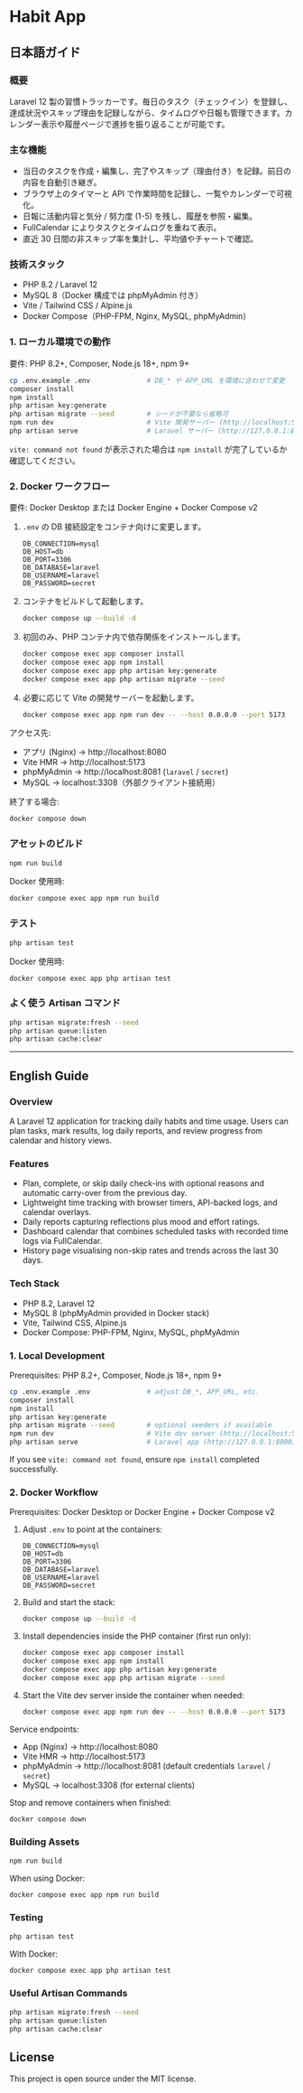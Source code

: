 # Habit App

## 日本語ガイド

### 概要
Laravel 12 製の習慣トラッカーです。毎日のタスク（チェックイン）を登録し、達成状況やスキップ理由を記録しながら、タイムログや日報も管理できます。カレンダー表示や履歴ページで進捗を振り返ることが可能です。

### 主な機能
- 当日のタスクを作成・編集し、完了やスキップ（理由付き）を記録。前日の内容を自動引き継ぎ。
- ブラウザ上のタイマーと API で作業時間を記録し、一覧やカレンダーで可視化。
- 日報に活動内容と気分 / 努力度 (1-5) を残し、履歴を参照・編集。
- FullCalendar によりタスクとタイムログを重ねて表示。
- 直近 30 日間の非スキップ率を集計し、平均値やチャートで確認。

### 技術スタック
- PHP 8.2 / Laravel 12
- MySQL 8（Docker 構成では phpMyAdmin 付き）
- Vite / Tailwind CSS / Alpine.js
- Docker Compose（PHP-FPM, Nginx, MySQL, phpMyAdmin）

### 1. ローカル環境での動作
要件: PHP 8.2+, Composer, Node.js 18+, npm 9+

```bash
cp .env.example .env              # DB_* や APP_URL を環境に合わせて変更
composer install
npm install
php artisan key:generate
php artisan migrate --seed        # シードが不要なら省略可
npm run dev                       # Vite 開発サーバー (http://localhost:5173)
php artisan serve                 # Laravel サーバー (http://127.0.0.1:8000)
```

`vite: command not found` が表示された場合は `npm install` が完了しているか確認してください。

### 2. Docker ワークフロー
要件: Docker Desktop または Docker Engine + Docker Compose v2

1. `.env` の DB 接続設定をコンテナ向けに変更します。
   ```env
   DB_CONNECTION=mysql
   DB_HOST=db
   DB_PORT=3306
   DB_DATABASE=laravel
   DB_USERNAME=laravel
   DB_PASSWORD=secret
   ```
2. コンテナをビルドして起動します。
   ```bash
   docker compose up --build -d
   ```
3. 初回のみ、PHP コンテナ内で依存関係をインストールします。
   ```bash
   docker compose exec app composer install
   docker compose exec app npm install
   docker compose exec app php artisan key:generate
   docker compose exec app php artisan migrate --seed
   ```
4. 必要に応じて Vite の開発サーバーを起動します。
   ```bash
   docker compose exec app npm run dev -- --host 0.0.0.0 --port 5173
   ```

アクセス先:
- アプリ (Nginx) → http://localhost:8080
- Vite HMR → http://localhost:5173
- phpMyAdmin → http://localhost:8081 (`laravel` / `secret`)
- MySQL → localhost:3308（外部クライアント接続用）

終了する場合:
```bash
docker compose down
```

### アセットのビルド
```bash
npm run build
```
Docker 使用時:
```bash
docker compose exec app npm run build
```

### テスト
```bash
php artisan test
```
Docker 使用時:
```bash
docker compose exec app php artisan test
```

### よく使う Artisan コマンド
```bash
php artisan migrate:fresh --seed
php artisan queue:listen
php artisan cache:clear
```

---

## English Guide

### Overview
A Laravel 12 application for tracking daily habits and time usage. Users can plan tasks, mark results, log daily reports, and review progress from calendar and history views.

### Features
- Plan, complete, or skip daily check-ins with optional reasons and automatic carry-over from the previous day.
- Lightweight time tracking with browser timers, API-backed logs, and calendar overlays.
- Daily reports capturing reflections plus mood and effort ratings.
- Dashboard calendar that combines scheduled tasks with recorded time logs via FullCalendar.
- History page visualising non-skip rates and trends across the last 30 days.

### Tech Stack
- PHP 8.2, Laravel 12
- MySQL 8 (phpMyAdmin provided in Docker stack)
- Vite, Tailwind CSS, Alpine.js
- Docker Compose: PHP-FPM, Nginx, MySQL, phpMyAdmin

### 1. Local Development
Prerequisites: PHP 8.2+, Composer, Node.js 18+, npm 9+

```bash
cp .env.example .env              # adjust DB_*, APP_URL, etc.
composer install
npm install
php artisan key:generate
php artisan migrate --seed        # optional seeders if available
npm run dev                       # Vite dev server (http://localhost:5173)
php artisan serve                 # Laravel app (http://127.0.0.1:8000)
```

If you see `vite: command not found`, ensure `npm install` completed successfully.

### 2. Docker Workflow
Prerequisites: Docker Desktop or Docker Engine + Docker Compose v2

1. Adjust `.env` to point at the containers:
   ```env
   DB_CONNECTION=mysql
   DB_HOST=db
   DB_PORT=3306
   DB_DATABASE=laravel
   DB_USERNAME=laravel
   DB_PASSWORD=secret
   ```
2. Build and start the stack:
   ```bash
   docker compose up --build -d
   ```
3. Install dependencies inside the PHP container (first run only):
   ```bash
   docker compose exec app composer install
   docker compose exec app npm install
   docker compose exec app php artisan key:generate
   docker compose exec app php artisan migrate --seed
   ```
4. Start the Vite dev server inside the container when needed:
   ```bash
   docker compose exec app npm run dev -- --host 0.0.0.0 --port 5173
   ```

Service endpoints:
- App (Nginx) → http://localhost:8080
- Vite HMR → http://localhost:5173
- phpMyAdmin → http://localhost:8081 (default credentials `laravel` / `secret`)
- MySQL → localhost:3308 (for external clients)

Stop and remove containers when finished:
```bash
docker compose down
```

### Building Assets
```bash
npm run build
```
When using Docker:
```bash
docker compose exec app npm run build
```

### Testing
```bash
php artisan test
```
With Docker:
```bash
docker compose exec app php artisan test
```

### Useful Artisan Commands
```bash
php artisan migrate:fresh --seed
php artisan queue:listen
php artisan cache:clear
```

## License
This project is open source under the MIT license.
